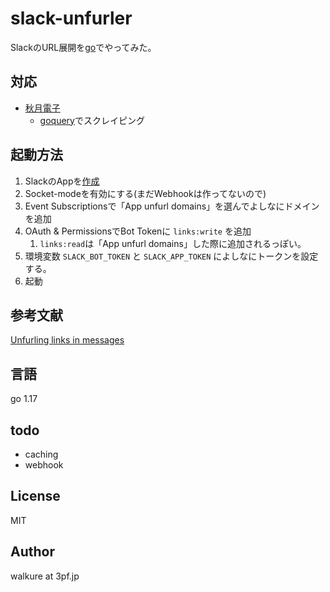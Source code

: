 # slack-unfurler

SlackのURL展開を[go](https://github.com/slack-go/slack)でやってみた。

## 対応

- [秋月電子](https://akizukidenshi.com/)
  - [goquery](https://github.com/PuerkitoBio/goquery)でスクレイピング

## 起動方法

1. SlackのAppを[作成](https://api.slack.com/apps?new_app=1)
2. Socket-modeを有効にする(まだWebhookは作ってないので)
3. Event Subscriptionsで「App unfurl domains」を選んでよしなにドメインを追加
4. OAuth & PermissionsでBot Tokenに `links:write` を追加
   1. `links:read`は「App unfurl domains」した際に追加されるっぽい。
5. 環境変数 `SLACK_BOT_TOKEN` と `SLACK_APP_TOKEN` によしなにトークンを設定する。
6. 起動

## 参考文献

[Unfurling links in messages](https://api.slack.com/reference/messaging/link-unfurling)

## 言語

go 1.17

## todo

- caching
- webhook

## License

MIT

## Author

walkure at 3pf.jp
